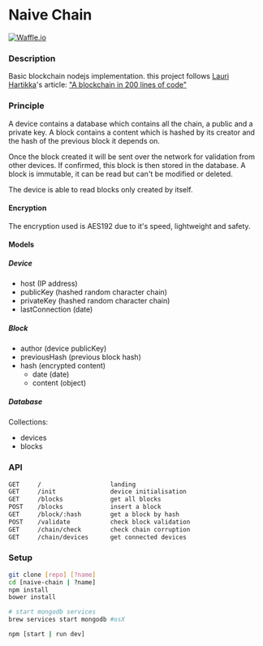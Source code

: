 # Naive Chain

[![Waffle.io](https://img.shields.io/badge/Status-Development-A44437.svg?style=flat-square)]()


### Description
Basic blockchain nodejs implementation.
this project follows [Lauri Hartikka](https://medium.com/@lhartikk)'s article:
["A blockchain in 200 lines of code"](https://medium.com/@lhartikk/a-blockchain-in-200-lines-of-code-963cc1cc0e54)


### Principle
A device contains a database which contains all the chain, a public and a private key.
A block contains a content which is hashed by its creator and the hash of the previous block it depends on.

Once the block created it will be sent over the network for validation from other devices.
If confirmed, this block is then stored in the database.
A block is immutable, it can be read but can't be modified or deleted.

The device is able to read blocks only created by itself.


#### Encryption
The encryption used is AES192 due to it's speed, lightweight and safety.


#### Models
##### Device
- host (IP address)
- publicKey (hashed random character chain)
- privateKey (hashed random character chain)
- lastConnection (date)

##### Block
- author (device publicKey)
- previousHash (previous block hash)
- hash (encrypted content)
  - date (date)
  - content (object)

##### Database
Collections:
- devices
- blocks


### API
```txt
GET     /                   landing
GET     /init               device initialisation
GET     /blocks             get all blocks
POST    /blocks             insert a block
GET     /block/:hash        get a block by hash
POST    /validate           check block validation
GET     /chain/check        check chain corruption
GET     /chain/devices      get connected devices
```

### Setup
```bash
git clone [repo] [?name]
cd [naive-chain | ?name]
npm install
bower install

# start mongodb services
brew services start mongodb #osX

npm [start | run dev]
```

